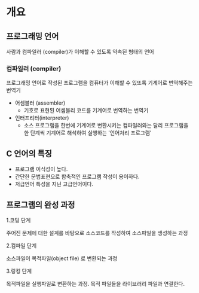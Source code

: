 # 개요

## 프로그래밍 언어

사람과 컴파일러 (compiler)가 이해할 수 있도록 약속된 형태의 언어

### 컴파일러 (compiler)

프로그래밍 언어로 작성된 프로그램을 컴퓨터가 이해할 수 있또록 기계어로 번역해주는 번역기

* 어셈블러 (assembler)
  * 기호로 표현된 어셈블리 코드를 기계어로 번역하는 번역기
* 인터프리터(interpreter)
  * 소스 프로그램을 한번에 기계어로 변환시키는 컴파일러와는 달리 프로그램을 한 단계씩 기계어로 해석하여 실행하는 '언어처리 프로그램'

## C 언어의 특징

* 프로그램 이식성이 높다.
* 간단한 문법표현으로 함축적인 프로그램 작성이 용이하다.
* 저급언어 특성을 지닌 고급언어이다.

## 프로그램의 완성 과정

1.코딩 단계

주어진 문제에 대한 설계를 바탕으로 소스코드를 작성하여 소스파일을 생성하는 과정

2.컴파일 단계

소스파일이 목적파일(object file) 로 변환되는 과정

3.링킹 단계

목적파일을 실행파일로 변환하는 과정. 목적 파일들을 라이브러리 파일과 연결한다.
